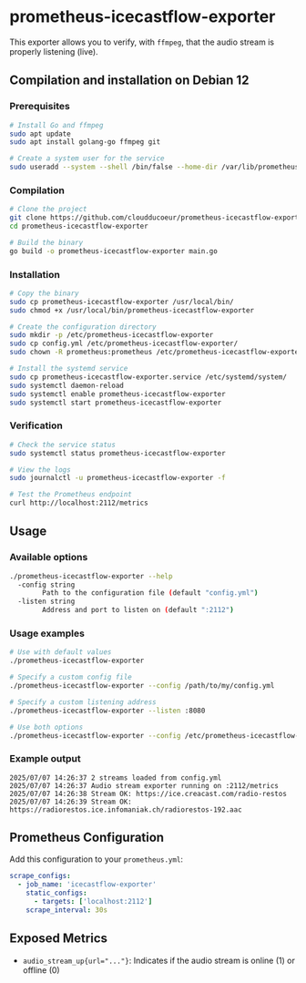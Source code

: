 # prometheus-icecastflow-exporter

This exporter allows you to verify, with `ffmpeg`, that the audio stream is properly listening (live).

## Compilation and installation on Debian 12

### Prerequisites

```bash
# Install Go and ffmpeg
sudo apt update
sudo apt install golang-go ffmpeg git

# Create a system user for the service
sudo useradd --system --shell /bin/false --home-dir /var/lib/prometheus --create-home prometheus
```

### Compilation

```bash
# Clone the project
git clone https://github.com/cloudducoeur/prometheus-icecastflow-exporter
cd prometheus-icecastflow-exporter

# Build the binary
go build -o prometheus-icecastflow-exporter main.go
```

### Installation

```bash
# Copy the binary
sudo cp prometheus-icecastflow-exporter /usr/local/bin/
sudo chmod +x /usr/local/bin/prometheus-icecastflow-exporter

# Create the configuration directory
sudo mkdir -p /etc/prometheus-icecastflow-exporter
sudo cp config.yml /etc/prometheus-icecastflow-exporter/
sudo chown -R prometheus:prometheus /etc/prometheus-icecastflow-exporter

# Install the systemd service
sudo cp prometheus-icecastflow-exporter.service /etc/systemd/system/
sudo systemctl daemon-reload
sudo systemctl enable prometheus-icecastflow-exporter
sudo systemctl start prometheus-icecastflow-exporter
```

### Verification

```bash
# Check the service status
sudo systemctl status prometheus-icecastflow-exporter

# View the logs
sudo journalctl -u prometheus-icecastflow-exporter -f

# Test the Prometheus endpoint
curl http://localhost:2112/metrics
```

## Usage

### Available options

```bash
./prometheus-icecastflow-exporter --help
  -config string
        Path to the configuration file (default "config.yml")
  -listen string
        Address and port to listen on (default ":2112")
```

### Usage examples

```bash
# Use with default values
./prometheus-icecastflow-exporter

# Specify a custom config file
./prometheus-icecastflow-exporter --config /path/to/my/config.yml

# Specify a custom listening address
./prometheus-icecastflow-exporter --listen :8080

# Use both options
./prometheus-icecastflow-exporter --config /etc/prometheus-icecastflow-exporter/config.yml --listen 0.0.0.0:9090
```

### Example output

```text
2025/07/07 14:26:37 2 streams loaded from config.yml
2025/07/07 14:26:37 Audio stream exporter running on :2112/metrics
2025/07/07 14:26:38 Stream OK: https://ice.creacast.com/radio-restos
2025/07/07 14:26:39 Stream OK: https://radiorestos.ice.infomaniak.ch/radiorestos-192.aac
```

## Prometheus Configuration

Add this configuration to your `prometheus.yml`:

```yaml
scrape_configs:
  - job_name: 'icecastflow-exporter'
    static_configs:
      - targets: ['localhost:2112']
    scrape_interval: 30s
```

## Exposed Metrics

- `audio_stream_up{url="..."}`: Indicates if the audio stream is online (1) or offline (0)
